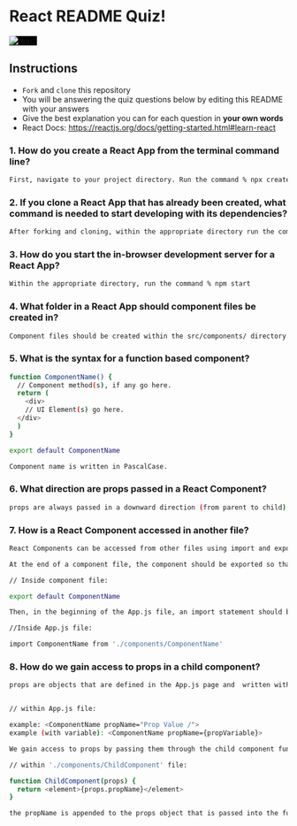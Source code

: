 # React README Quiz!

<div>
  <img alt="react" style="background-color: black" src="https://betabeers.com/static/uploads/blog/20170420_React_logo_wordmark.png" />
</div>

## Instructions

- `Fork` and `clone` this repository
- You will be answering the quiz questions below by editing this README with your answers
- Give the best explanation you can for each question in **your own words**
- React Docs: https://reactjs.org/docs/getting-started.html#learn-react

### 1. How do you create a React App from the terminal command line?

```sh
First, navigate to your project directory. Run the command % npx create-react-app my-app
```

### 2. If you clone a React App that has already been created, what command is needed to start developing with its dependencies?

```sh
After forking and cloning, within the appropriate directory run the command % npm install
```

### 3. How do you start the in-browser development server for a React App?

```sh
Within the appropriate directory, run the command % npm start
```

### 4. What folder in a React App should component files be created in?

```sh
Component files should be created within the src/components/ directory.
```

### 5. What is the syntax for a function based component?

```sh
function ComponentName() {
  // Component method(s), if any go here.
  return (
    <div>
    // UI Element(s) go here.
  </div>
  )
}

export default ComponentName

Component name is written in PascalCase.
```

### 6. What direction are props passed in a React Component?

```sh
props are always passed in a downward direction (from parent to child).
```

### 7. How is a React Component accessed in another file?

```sh
React Components can be accessed from other files using import and export statements.

At the end of a component file, the component should be exported so that it can be used in other locations within the application:

// Inside component file:

export default ComponentName

Then, in the beginning of the App.js file, an import statement should be added at the TOP of the file to access the exported component:

//Inside App.js file:

import ComponentName from './components/ComponentName'

```

### 8. How do we gain access to props in a child component?

```sh
props are objects that are defined in the App.js page and  written with JSX syntax that looks similar to html elements:


// within App.js file:

example: <ComponentName propName="Prop Value /">
example (with variable): <ComponentName propName={propVariable}>

We gain access to props by passing them through the child component function in the following fashion:

// within './components/ChildComponent' file:

function ChildComponent(props) {
  return <element>{props.propName}</element>
}

the propName is appended to the props object that is passed into the function. This all takes place within curly brackets, as props are essentially variables within React.
```
